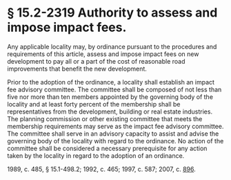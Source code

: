 # § 15.2-2319 Authority to assess and impose impact fees.

<p>Any applicable locality may, by ordinance pursuant to the procedures and requirements of this article, assess and impose impact fees on new development to pay all or a part of the cost of reasonable road improvements that benefit the new development.</p><p>Prior to the adoption of the ordinance, a locality shall establish an impact fee advisory committee. The committee shall be composed of not less than five nor more than ten members appointed by the governing body of the locality and at least forty percent of the membership shall be representatives from the development, building or real estate industries. The planning commission or other existing committee that meets the membership requirements may serve as the impact fee advisory committee. The committee shall serve in an advisory capacity to assist and advise the governing body of the locality with regard to the ordinance. No action of the committee shall be considered a necessary prerequisite for any action taken by the locality in regard to the adoption of an ordinance.</p><p>1989, c. 485, § 15.1-498.2; 1992, c. 465; 1997, c. 587; 2007, c. <a href='http://lis.virginia.gov/cgi-bin/legp604.exe?071+ful+CHAP0896'>896</a>.</p>